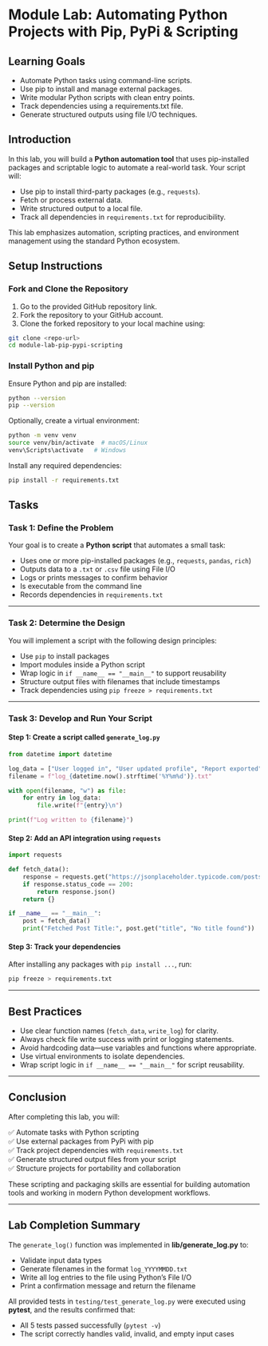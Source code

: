 
# Module Lab: Automating Python Projects with Pip, PyPi & Scripting

## Learning Goals

- Automate Python tasks using command-line scripts.
- Use pip to install and manage external packages.
- Write modular Python scripts with clean entry points.
- Track dependencies using a requirements.txt file.
- Generate structured outputs using file I/O techniques.

## Introduction

In this lab, you will build a **Python automation tool** that uses pip-installed packages and scriptable logic to automate a real-world task. Your script will:

- Use pip to install third-party packages (e.g., `requests`).
- Fetch or process external data.
- Write structured output to a local file.
- Track all dependencies in `requirements.txt` for reproducibility.

This lab emphasizes automation, scripting practices, and environment management using the standard Python ecosystem.

## Setup Instructions

### Fork and Clone the Repository

1. Go to the provided GitHub repository link.
2. Fork the repository to your GitHub account.
3. Clone the forked repository to your local machine using:

```bash
git clone <repo-url>
cd module-lab-pip-pypi-scripting
```

### Install Python and pip

Ensure Python and pip are installed:

```bash
python --version
pip --version
```

Optionally, create a virtual environment:

```bash
python -m venv venv
source venv/bin/activate  # macOS/Linux
venv\Scripts\activate   # Windows
```

Install any required dependencies:

```bash
pip install -r requirements.txt
```

## Tasks

### Task 1: Define the Problem

Your goal is to create a **Python script** that automates a small task:

- Uses one or more pip-installed packages (e.g., `requests`, `pandas`, `rich`)
- Outputs data to a `.txt` or `.csv` file using File I/O
- Logs or prints messages to confirm behavior
- Is executable from the command line
- Records dependencies in `requirements.txt`

---

### Task 2: Determine the Design

You will implement a script with the following design principles:

- Use `pip` to install packages
- Import modules inside a Python script
- Wrap logic in `if __name__ == "__main__"` to support reusability
- Structure output files with filenames that include timestamps
- Track dependencies using `pip freeze > requirements.txt`

---

### Task 3: Develop and Run Your Script

#### Step 1: Create a script called `generate_log.py`

```python
from datetime import datetime

log_data = ["User logged in", "User updated profile", "Report exported"]
filename = f"log_{datetime.now().strftime('%Y%m%d')}.txt"

with open(filename, "w") as file:
    for entry in log_data:
        file.write(f"{entry}\n")

print(f"Log written to {filename}")
```

#### Step 2: Add an API integration using `requests`

```python
import requests

def fetch_data():
    response = requests.get("https://jsonplaceholder.typicode.com/posts/1")
    if response.status_code == 200:
        return response.json()
    return {}

if __name__ == "__main__":
    post = fetch_data()
    print("Fetched Post Title:", post.get("title", "No title found"))
```

#### Step 3: Track your dependencies

After installing any packages with `pip install ...`, run:

```bash
pip freeze > requirements.txt
```

---

## Best Practices

- Use clear function names (`fetch_data`, `write_log`) for clarity.
- Always check file write success with print or logging statements.
- Avoid hardcoding data—use variables and functions where appropriate.
- Use virtual environments to isolate dependencies.
- Wrap script logic in `if __name__ == "__main__"` for script reusability.

---

## Conclusion

After completing this lab, you will:

✅ Automate tasks with Python scripting  
✅ Use external packages from PyPi with pip  
✅ Track project dependencies with `requirements.txt`  
✅ Generate structured output files from your script  
✅ Structure projects for portability and collaboration

These scripting and packaging skills are essential for building automation tools and working in modern Python development workflows.

---

## Lab Completion Summary

The `generate_log()` function was implemented in **lib/generate_log.py** to:
- Validate input data types
- Generate filenames in the format `log_YYYYMMDD.txt`
- Write all log entries to the file using Python’s File I/O
- Print a confirmation message and return the filename

All provided tests in `testing/test_generate_log.py` were executed using **pytest**, and the results confirmed that:
- All 5 tests passed successfully (`pytest -v`)
- The script correctly handles valid, invalid, and empty input cases
